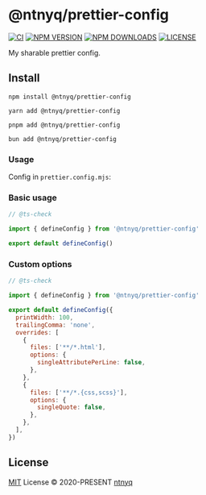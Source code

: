 # @ntnyq/prettier-config

[![CI](https://github.com/ntnyq/prettier-config/workflows/CI/badge.svg)](https://github.com/ntnyq/prettier-config/actions)
[![NPM VERSION](https://img.shields.io/npm/v/@ntnyq/prettier-config.svg)](https://www.npmjs.com/package/@ntnyq/prettier-config)
[![NPM DOWNLOADS](https://img.shields.io/npm/dy/@ntnyq/prettier-config.svg)](https://www.npmjs.com/package/@ntnyq/prettier-config)
[![LICENSE](https://img.shields.io/github/license/ntnyq/prettier-config.svg)](https://github.com/ntnyq/prettier-config/blob/main/LICENSE)

My sharable prettier config.

## Install

```shell
npm install @ntnyq/prettier-config
```

```shell
yarn add @ntnyq/prettier-config
```

```shell
pnpm add @ntnyq/prettier-config
```

```shell
bun add @ntnyq/prettier-config
```

### Usage

Config in `prettier.config.mjs`:

### Basic usage

```mjs
// @ts-check

import { defineConfig } from '@ntnyq/prettier-config'

export default defineConfig()
```

### Custom options

```mjs
// @ts-check

import { defineConfig } from '@ntnyq/prettier-config'

export default defineConfig({
  printWidth: 100,
  trailingComma: 'none',
  overrides: [
    {
      files: ['**/*.html'],
      options: {
        singleAttributePerLine: false,
      },
    },
    {
      files: ['**/*.{css,scss}'],
      options: {
        singleQuote: false,
      },
    },
  ],
})
```

## License

[MIT](./LICENSE) License © 2020-PRESENT [ntnyq](https://github.com/ntnyq)
